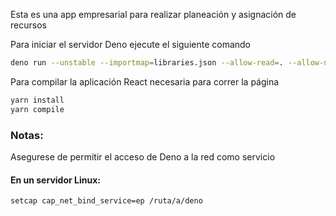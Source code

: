 Esta es una app empresarial para realizar planeación y asignación de recursos

Para iniciar el servidor Deno ejecute el siguiente comando
```bash
deno run --unstable --importmap=libraries.json --allow-read=. --allow-net app.js
```

Para compilar la aplicación React necesaria para correr la página
```bash
yarn install
yarn compile
```

### Notas:
Asegurese de permitir el acceso de Deno a la red como servicio

#### En un servidor Linux:
`setcap cap_net_bind_service=ep /ruta/a/deno`